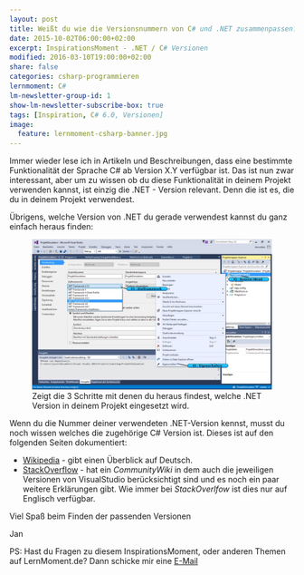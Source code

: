 ```yaml
---
layout: post
title: Weißt du wie die Versionsnummern von C# und .NET zusammenpassen?
date: 2015-10-02T06:00:00+02:00
excerpt: InspirationsMoment - .NET / C# Versionen
modified: 2016-03-10T19:00:00+02:00
share: false
categories: csharp-programmieren
lernmoment: C#
lm-newsletter-group-id: 1
show-lm-newsletter-subscribe-box: true
tags: [Inspiration, C# 6.0, Versionen]
image:
  feature: lernmoment-csharp-banner.jpg
---
```


Immer wieder lese ich in Artikeln und Beschreibungen, dass eine bestimmte Funktionalität der Sprache C# ab Version X.Y verfügbar ist. Das ist nun zwar interessant, aber um zu wissen ob du diese Funktionalität in deinem Projekt verwenden kannst, ist einzig die .NET - Version relevant. Denn die ist es, die du in deinem Projekt verwendest.

Übrigens, welche Version von .NET du gerade verwendest kannst du ganz einfach heraus finden:

<figure>
	<img src="/images/VS2015_ZielframeworkAendern.jpg" alt="image"></a> <figcaption>Zeigt die 3 Schritte mit denen du heraus findest, welche .NET Version in deinem Projekt eingesetzt wird.</figcaption>
</figure>

Wenn du die Nummer deiner verwendeten .NET-Version kennst, musst du noch wissen welches die zugehörige C# Version ist. Dieses ist auf den folgenden Seiten dokumentiert:

-	[Wikipedia](https://de.wikipedia.org/wiki/C-Sharp#C.23-Versionen) - gibt einen Überblick auf Deutsch.
-	[StackOverflow](http://stackoverflow.com/a/247623/5258906) - hat ein *CommunityWiki* in dem auch die jeweiligen Versionen von VisualStudio berücksichtigt sind und es noch ein paar weitere Erklärungen gibt. Wie immer bei *StackOverlfow* ist dies nur auf Englisch verfügbar.

Viel Spaß beim Finden der passenden Versionen

Jan


PS: Hast du Fragen zu diesem InspirationsMoment, oder anderen Themen auf LernMoment.de? Dann schicke mir eine [E-Mail](mailto:jan@lernmoment.de)
